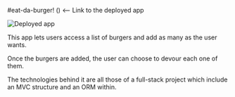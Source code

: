 #eat-da-burger! () <-- Link to the deployed app

<img src="/img/deployedApp.p" alt="Deployed app">

This app lets users access a list of burgers and add as many as the user wants.

Once the burgers are added, the user can choose to devour each one of them.

The technologies behind it are all those of a full-stack project which include an MVC structure and an ORM within.